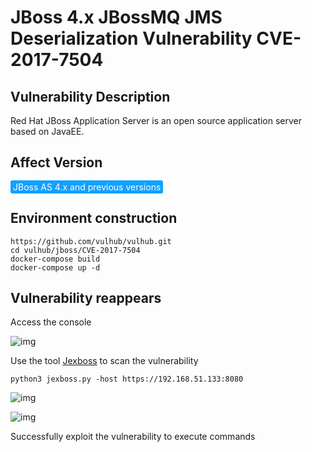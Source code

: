 # JBoss 4.x JBossMQ JMS Deserialization Vulnerability CVE-2017-7504

## Vulnerability Description

Red Hat JBoss Application Server is an open source application server based on JavaEE. 

## Affect Version

<span style="background-color:rgb(18, 160, 255); padding: 2px 4px; border-radius: 3px; color: white;">JBoss AS 4.x and previous versions</span>

## Environment construction

```plain
https://github.com/vulhub/vulhub.git
cd vulhub/jboss/CVE-2017-7504
docker-compose build
docker-compose up -d
```

## Vulnerability reappears

Access the console

![img](https://raw.githubusercontent.com/PeiQi0/PeiQi-WIKI-Book/refs/heads/main/docs/.vuepress/../.vuepress/public/img/1627121334280-904d0c7a-4bc8-46ee-a4f2-6fe9939c2237.png)

Use the tool [Jexboss](https://github.com/joaomatosf/jexboss) to scan the vulnerability

```plain
python3 jexboss.py -host https://192.168.51.133:8080
```

![img](https://raw.githubusercontent.com/PeiQi0/PeiQi-WIKI-Book/refs/heads/main/docs/.vuepress/../.vuepress/public/img/1627121338258-e1128eab-4a37-4915-8c7b-584c0baea8d1.png)

![img](https://raw.githubusercontent.com/PeiQi0/PeiQi-WIKI-Book/refs/heads/main/docs/.vuepress/../.vuepress/public/img/1627121342813-aab7d6da-b925-451f-9abb-49f03eb53c84.png)

Successfully exploit the vulnerability to execute commands